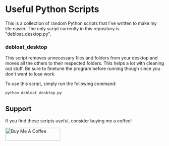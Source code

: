 # Useful Python Scripts

This is a collection of random Python scripts that I've written to make my life easier. The only script currently in this repository is "debloat_desktop.py". 
<br/>
### debloat_desktop

This script removes unnecessary files and folders from your desktop and moves all the others to their respected folders. This helps a lot with cleaning out stuff. Be sure to finetune the program before running though since you don't want to lose work.

To use this script, simply run the following command:

```python
python debloat_desktop.py
```

## Support

If you find these scripts useful, consider buying me a coffee!

<a href="https://www.buymeacoffee.com/declipsonator" target="_blank"><img src="https://cdn.buymeacoffee.com/buttons/default-black.png" alt="Buy Me A Coffee" height="41" width="174"></a>

